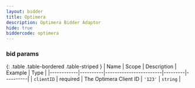 ```yaml
---
layout: bidder
title: Optimera
description: Optimera Bidder Adaptor
hide: true
biddercode: optimera
---
```


### bid params

{: .table .table-bordered .table-striped }
| Name       | Scope    | Description            | Example | Type     |
|------------|----------|------------------------|---------|----------|
| `clientID` | required | The Optimera Client ID | `'123'` | `string` |
